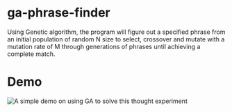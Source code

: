 # ga-phrase-finder
Using Genetic algorithm, the program will figure out a specified phrase from an initial population of random N size to select, crossover and mutate with a mutation rate of M through generations of phrases until achieving a complete match.

# Demo
![A simple demo on using GA to solve this thought experiment]()
